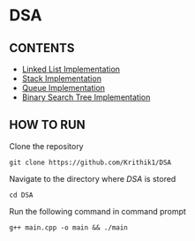 # DSA

## CONTENTS

- [Linked List Implementation](LinkedList)
- [Stack Implementation](Stack)
- [Queue Implementation](Queue)
- [Binary Search Tree Implementation](BST)

## HOW TO RUN

Clone the repository

```
git clone https://github.com/Krithik1/DSA
```

Navigate to the directory where *DSA* is stored

```
cd DSA
```

Run the following command in command prompt
```
g++ main.cpp -o main && ./main
```